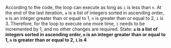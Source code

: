 According to the code, the loop can execute as long as `i` is less than `n`. At the end of the last iteration, `a` is a list of integers sorted in ascending order, `m` is an integer greater than or equal to 1, `n` is greater than or equal to 2, `i` is 3. Therefore, for the loop to execute one more time, `i` needs to be incremented by 1, and no other changes are required.
State: **`a` is a list of integers sorted in ascending order, `m` is an integer greater than or equal to 1, `n` is greater than or equal to 2, `i` is 4**